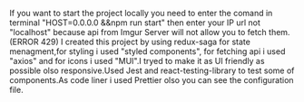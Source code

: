 If you want to start the project locally you need to enter the comand in terminal "HOST=0.0.0.0 &&npm run start" then enter your IP url not "localhost" because api from Imgur Server will not allow you to fetch them. (ERROR 429)
I created this project by using redux-saga for state menagment,for styling i used "styled components", for fetching api i used "axios" and for icons i used "MUI".I tryed to make it as UI friendly as possible olso responsive.Used Jest and react-testing-library to test some of components.As code liner i used Prettier olso you can see the configuration file.
